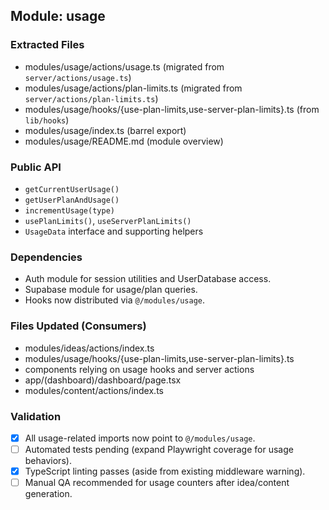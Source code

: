 ## Module: usage

### Extracted Files
- modules/usage/actions/usage.ts (migrated from `server/actions/usage.ts`)
- modules/usage/actions/plan-limits.ts (migrated from `server/actions/plan-limits.ts`)
- modules/usage/hooks/{use-plan-limits,use-server-plan-limits}.ts (from `lib/hooks`)
- modules/usage/index.ts (barrel export)
- modules/usage/README.md (module overview)

### Public API
- `getCurrentUserUsage()`
- `getUserPlanAndUsage()`
- `incrementUsage(type)`
- `usePlanLimits()`, `useServerPlanLimits()`
- `UsageData` interface and supporting helpers

### Dependencies
- Auth module for session utilities and UserDatabase access.
- Supabase module for usage/plan queries.
- Hooks now distributed via `@/modules/usage`.

### Files Updated (Consumers)
- modules/ideas/actions/index.ts
- modules/usage/hooks/{use-plan-limits,use-server-plan-limits}.ts
- components relying on usage hooks and server actions
- app/(dashboard)/dashboard/page.tsx
- modules/content/actions/index.ts

### Validation
- [x] All usage-related imports now point to `@/modules/usage`.
- [ ] Automated tests pending (expand Playwright coverage for usage behaviors).
- [x] TypeScript linting passes (aside from existing middleware warning).
- [ ] Manual QA recommended for usage counters after idea/content generation.
